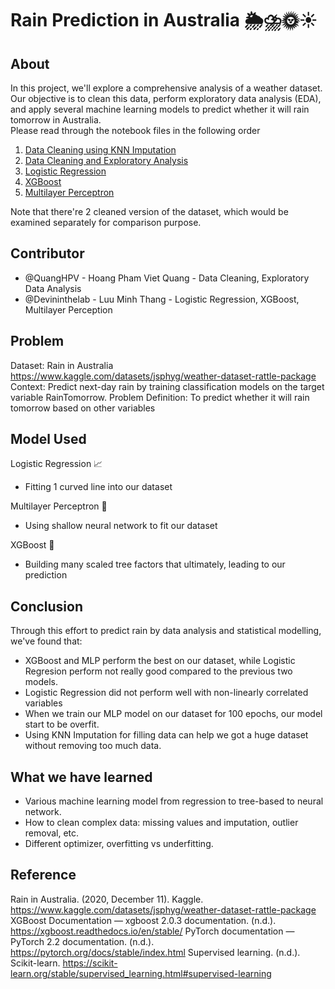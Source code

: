 # Rain Prediction in Australia 🌦️⛈️🌞☀️
## About
In this project, we'll explore a comprehensive analysis of a weather dataset.  
Our objective is to clean this data, perform exploratory data analysis (EDA), and apply several machine learning models to predict whether it will rain tomorrow in Australia.  
Please read through the notebook files in the following order
1. [Data Cleaning using KNN Imputation](https://github.com/QuangHPV/sc1015-project/blob/851919895fe7fc347156137609cc55bdbfa0d614/Data_Cleaning_KNN.ipynb)
2. [Data Cleaning and Exploratory Analysis](https://github.com/QuangHPV/sc1015-project/blob/851919895fe7fc347156137609cc55bdbfa0d614/Data_Cleaning_and_EDA.ipynb)
3. [Logistic Regression](https://github.com/QuangHPV/sc1015-project/blob/851919895fe7fc347156137609cc55bdbfa0d614/Logistic_Regression_Weather_AUS.ipynb)
4. [XGBoost](https://github.com/QuangHPV/sc1015-project/blob/851919895fe7fc347156137609cc55bdbfa0d614/XGBoost_Weather_AUS.ipynb)
5. [Multilayer Perceptron](https://github.com/QuangHPV/sc1015-project/blob/851919895fe7fc347156137609cc55bdbfa0d614/Multilayer_Perceptron.ipynb)

Note that there're 2 cleaned version of the dataset, which would be examined separately for comparison purpose.
## Contributor
* @QuangHPV - Hoang Pham Viet Quang - Data Cleaning, Exploratory Data Analysis
* @Devininthelab - Luu Minh Thang - Logistic Regression, XGBoost, Multilayer Perception

## Problem
Dataset: Rain in Australia
https://www.kaggle.com/datasets/jsphyg/weather-dataset-rattle-package
Context: Predict next-day rain by training classification models on the target variable RainTomorrow.
Problem Definition: To predict whether it will rain tomorrow based on other variables

## Model Used
Logistic Regression 📈
* Fitting 1 curved line into our dataset

Multilayer Perceptron 🤖
* Using shallow neural network to fit our dataset

XGBoost 🌳
* Building many scaled tree factors that ultimately, leading to our prediction

## Conclusion
Through this effort to predict rain by data analysis and statistical modelling, we've found that:
* XGBoost and MLP perform the best on our dataset, while Logistic Regresion perform not really good compared to the previous two models.
* Logistic Regression did not perform well with non-linearly correlated variables
* When we train our MLP model on our dataset for 100 epochs, our model start to be overfit.
* Using KNN Imputation for filling data can help we got a huge dataset without removing too much data.

## What we have learned
* Various machine learning model from regression to tree-based to neural network.
* How to clean complex data: missing values and imputation, outlier removal, etc.
* Different optimizer, overfitting vs underfitting.

## Reference
Rain in Australia. (2020, December 11). Kaggle. https://www.kaggle.com/datasets/jsphyg/weather-dataset-rattle-package
XGBoost Documentation — xgboost 2.0.3 documentation. (n.d.). https://xgboost.readthedocs.io/en/stable/
PyTorch documentation — PyTorch 2.2 documentation. (n.d.). https://pytorch.org/docs/stable/index.html
Supervised learning. (n.d.). Scikit-learn. https://scikit-learn.org/stable/supervised_learning.html#supervised-learning
